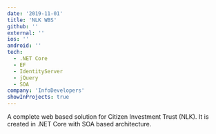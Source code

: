 ```yaml
---
date: '2019-11-01'
title: 'NLK WBS'
github: ''
external: ''
ios: ''
android: ''
tech:
  - .NET Core
  - EF
  - IdentityServer
  - jQuery
  - SOA
company: 'InfoDevelopers'
showInProjects: true
---
```


A complete web based solution for Citizen Investment Trust (NLK). It is created in .NET Core with SOA based architecture. 